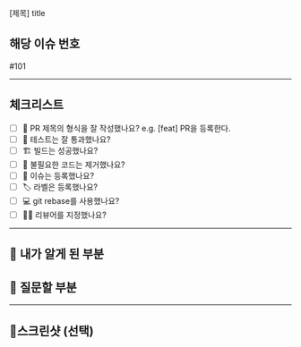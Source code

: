[제목] title

<!-- ex) [Feat] 버튼 컴포넌트를 구현하고 스타일을 생성한다. -->

## 해당 이슈 번호

#101

---

## 체크리스트

- [ ] 🔀 PR 제목의 형식을 잘 작성했나요? e.g. [feat] PR을 등록한다.
- [ ] 💯 테스트는 잘 통과했나요?
- [ ] 🏗️ 빌드는 성공했나요?
- [ ] 🧹 불필요한 코드는 제거했나요?
- [ ] 💭 이슈는 등록했나요?
- [ ] 🏷️ 라벨은 등록했나요?
- [ ] 💻 git rebase를 사용했나요?
- [ ] 🙇‍♂️ 리뷰어를 지정했나요?

---

## 📌 내가 알게 된 부분

<!-- 새롭게 알게 된 부분을 적자 (기록하면서 개발하기!) -->

## 📌 질문할 부분

<!-- 묻고 싶은거 자유롭게 !  -->

---

## 📌스크린샷 (선택)
